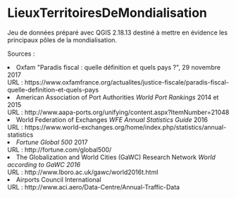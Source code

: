 # LieuxTerritoiresDeMondialisation

Jeu de données préparé avec QGIS 2.18.13 destiné à mettre en évidence les principaux pôles de la mondialisation.

Sources :
<li>Oxfam "Paradis fiscal : quelle définition et quels pays ?", 29 novembre 2017<br>
URL : https://www.oxfamfrance.org/actualites/justice-fiscale/paradis-fiscal-quelle-definition-et-quels-pays<br>
<li>American Association of Port Authorities <i>World Port Rankings</i> 2014 et 2015<br>
URL : http://www.aapa-ports.org/unifying/content.aspx?ItemNumber=21048<br>
<li>World Federation of Exchanges <i>WFE Annual Statistics Guide</i> 2016<br>
URL : https://www.world-exchanges.org/home/index.php/statistics/annual-statistics<br>
<li><i>Fortune Global 500</i> 2017<br>
URL : http://fortune.com/global500/<br>
<li>The Globalization and World Cities (GaWC) Research Network <i>World according to GaWC 2016</i><br>
URL : http://www.lboro.ac.uk/gawc/world2016t.html<br>
<li>Airports Council International<br>
URL : http://www.aci.aero/Data-Centre/Annual-Traffic-Data
